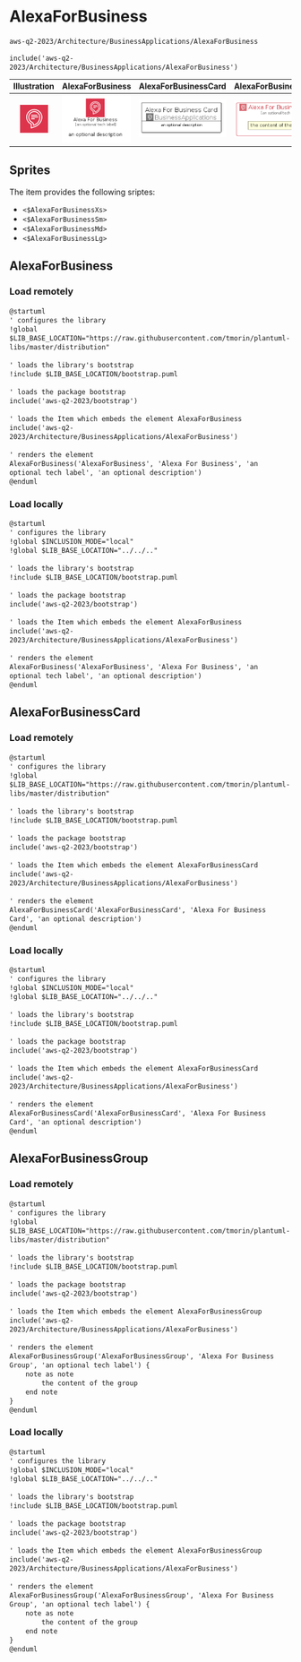 # AlexaForBusiness


```text
aws-q2-2023/Architecture/BusinessApplications/AlexaForBusiness
```

```text
include('aws-q2-2023/Architecture/BusinessApplications/AlexaForBusiness')
```



| Illustration | AlexaForBusiness | AlexaForBusinessCard | AlexaForBusinessGroup |
| :---: | :---: | :---: | :---: |
| ![illustration for Illustration](../../../aws-q2-2023/Architecture/BusinessApplications/AlexaForBusiness.png) | ![illustration for AlexaForBusiness](../../../aws-q2-2023/Architecture/BusinessApplications/AlexaForBusiness.Local.png) | ![illustration for AlexaForBusinessCard](../../../aws-q2-2023/Architecture/BusinessApplications/AlexaForBusinessCard.Local.png) | ![illustration for AlexaForBusinessGroup](../../../aws-q2-2023/Architecture/BusinessApplications/AlexaForBusinessGroup.Local.png) |



## Sprites
The item provides the following sriptes:

- `<$AlexaForBusinessXs>`
- `<$AlexaForBusinessSm>`
- `<$AlexaForBusinessMd>`
- `<$AlexaForBusinessLg>`





## AlexaForBusiness

### Load remotely
```plantuml
@startuml
' configures the library
!global $LIB_BASE_LOCATION="https://raw.githubusercontent.com/tmorin/plantuml-libs/master/distribution"

' loads the library's bootstrap
!include $LIB_BASE_LOCATION/bootstrap.puml

' loads the package bootstrap
include('aws-q2-2023/bootstrap')

' loads the Item which embeds the element AlexaForBusiness
include('aws-q2-2023/Architecture/BusinessApplications/AlexaForBusiness')

' renders the element
AlexaForBusiness('AlexaForBusiness', 'Alexa For Business', 'an optional tech label', 'an optional description')
@enduml
```

### Load locally
```plantuml
@startuml
' configures the library
!global $INCLUSION_MODE="local"
!global $LIB_BASE_LOCATION="../../.."

' loads the library's bootstrap
!include $LIB_BASE_LOCATION/bootstrap.puml

' loads the package bootstrap
include('aws-q2-2023/bootstrap')

' loads the Item which embeds the element AlexaForBusiness
include('aws-q2-2023/Architecture/BusinessApplications/AlexaForBusiness')

' renders the element
AlexaForBusiness('AlexaForBusiness', 'Alexa For Business', 'an optional tech label', 'an optional description')
@enduml
```

## AlexaForBusinessCard

### Load remotely
```plantuml
@startuml
' configures the library
!global $LIB_BASE_LOCATION="https://raw.githubusercontent.com/tmorin/plantuml-libs/master/distribution"

' loads the library's bootstrap
!include $LIB_BASE_LOCATION/bootstrap.puml

' loads the package bootstrap
include('aws-q2-2023/bootstrap')

' loads the Item which embeds the element AlexaForBusinessCard
include('aws-q2-2023/Architecture/BusinessApplications/AlexaForBusiness')

' renders the element
AlexaForBusinessCard('AlexaForBusinessCard', 'Alexa For Business Card', 'an optional description')
@enduml
```

### Load locally
```plantuml
@startuml
' configures the library
!global $INCLUSION_MODE="local"
!global $LIB_BASE_LOCATION="../../.."

' loads the library's bootstrap
!include $LIB_BASE_LOCATION/bootstrap.puml

' loads the package bootstrap
include('aws-q2-2023/bootstrap')

' loads the Item which embeds the element AlexaForBusinessCard
include('aws-q2-2023/Architecture/BusinessApplications/AlexaForBusiness')

' renders the element
AlexaForBusinessCard('AlexaForBusinessCard', 'Alexa For Business Card', 'an optional description')
@enduml
```

## AlexaForBusinessGroup

### Load remotely
```plantuml
@startuml
' configures the library
!global $LIB_BASE_LOCATION="https://raw.githubusercontent.com/tmorin/plantuml-libs/master/distribution"

' loads the library's bootstrap
!include $LIB_BASE_LOCATION/bootstrap.puml

' loads the package bootstrap
include('aws-q2-2023/bootstrap')

' loads the Item which embeds the element AlexaForBusinessGroup
include('aws-q2-2023/Architecture/BusinessApplications/AlexaForBusiness')

' renders the element
AlexaForBusinessGroup('AlexaForBusinessGroup', 'Alexa For Business Group', 'an optional tech label') {
    note as note
        the content of the group
    end note
}
@enduml
```

### Load locally
```plantuml
@startuml
' configures the library
!global $INCLUSION_MODE="local"
!global $LIB_BASE_LOCATION="../../.."

' loads the library's bootstrap
!include $LIB_BASE_LOCATION/bootstrap.puml

' loads the package bootstrap
include('aws-q2-2023/bootstrap')

' loads the Item which embeds the element AlexaForBusinessGroup
include('aws-q2-2023/Architecture/BusinessApplications/AlexaForBusiness')

' renders the element
AlexaForBusinessGroup('AlexaForBusinessGroup', 'Alexa For Business Group', 'an optional tech label') {
    note as note
        the content of the group
    end note
}
@enduml
```

